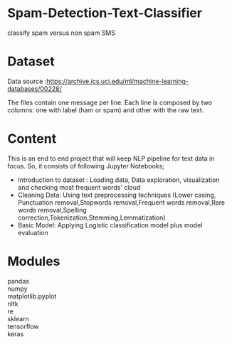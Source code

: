 # Spam-Detection-Text-Classifier

classify spam versus non spam SMS

# Dataset
Data source :https://archive.ics.uci.edu/ml/machine-learning-databases/00228/ 

The files contain one message per line. Each line is composed by two columns: one with label (ham or spam) and other with the raw text.

# Content
 
This is an end to end project that will keep NLP pipeline for text data in focus. So, it consists of following Jupyter Notebooks;

- Introduction to dataset : Loading data, Data exploration, visualization and checking most frequent words' cloud
- Cleaning Data: Using text preprocessing techniques (Lower casing, Punctuation removal,Stopwords removal,Frequent words removal,Rare words removal,Spelling correction,Tokenization,Stemming,Lemmatization)
- Basic Model: Applying Logistic classification model plus model evaluation

# Modules
pandas <br>
numpy <br>
matplotlib.pyplot <br>
nltk <br>
re <br>
sklearn <br>
tensorflow <br>
keras <br>
